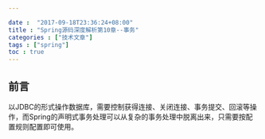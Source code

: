 ```yaml
---

date :  "2017-09-18T23:36:24+08:00" 
title : "Spring源码深度解析第10章--事务" 
categories : ["技术文章"] 
tags : ["spring"] 
toc : true
---
```



前言
----

以JDBC的形式操作数据库，需要控制获得连接、关闭连接、事务提交、回滚等操作，而Spring的声明式事务处理可以从复杂的事务处理中脱离出来，只需要按配置规则配置即可使用。
